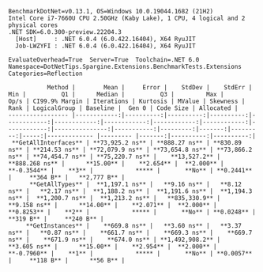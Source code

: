 
    BenchmarkDotNet=v0.13.1, OS=Windows 10.0.19044.1682 (21H2)
    Intel Core i7-7660U CPU 2.50GHz (Kaby Lake), 1 CPU, 4 logical and 2 physical cores
    .NET SDK=6.0.300-preview.22204.3
      [Host]     : .NET 6.0.4 (6.0.422.16404), X64 RyuJIT
      Job-LWZYFI : .NET 6.0.4 (6.0.422.16404), X64 RyuJIT

    EvaluateOverhead=True  Server=True  Toolchain=.NET 6.0  
    Namespace=DotNetTips.Spargine.Extensions.BenchmarkTests.Extensions  Categories=Reflection  

               Method |        Mean |     Error |    StdDev |    StdErr |         Min |          Q1 |      Median |          Q3 |         Max |        Op/s | CI99.9% Margin | Iterations | Kurtosis | MValue | Skewness | Rank | LogicalGroup | Baseline |  Gen 0 | Code Size | Allocated |
    ----------------- |------------:|----------:|----------:|----------:|------------:|------------:|------------:|------------:|------------:|------------:|---------------:|-----------:|---------:|-------:|---------:|-----:|------------- |--------- |-------:|----------:|----------:|
     **GetAllInterfaces** | **73,925.2 ns** | **888.27 ns** | **830.89 ns** | **214.53 ns** | **72,079.9 ns** | **73,654.8 ns** | **73,866.2 ns** | **74,454.7 ns** | **75,220.7 ns** |    **13,527.2** |     **888.268 ns** |      **15.00** |    **2.654** |  **2.000** |  **-0.3544** |    **3** |            ***** |       **No** | **0.2441** |     **364 B** |   **2,777 B** |
          **GetAllTypes** |  **1,197.1 ns** |   **9.16 ns** |   **8.12 ns** |   **2.17 ns** |  **1,188.2 ns** |  **1,191.6 ns** |  **1,194.3 ns** |  **1,200.7 ns** |  **1,213.2 ns** |   **835,330.9** |       **9.158 ns** |      **14.00** |    **2.071** |  **2.000** |   **0.8253** |    **2** |            ***** |       **No** | **0.0248** |     **319 B** |     **240 B** |
         **GetInstances** |    **669.8 ns** |   **3.60 ns** |   **3.37 ns** |   **0.87 ns** |    **661.7 ns** |    **669.3 ns** |    **669.7 ns** |    **671.9 ns** |    **674.0 ns** | **1,492,908.2** |       **3.605 ns** |      **15.00** |    **2.954** |  **2.000** |  **-0.7960** |    **1** |            ***** |       **No** | **0.0057** |     **118 B** |      **56 B** |
